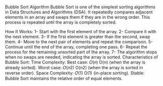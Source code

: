 Bubble Sort Algorithm
Bubble Sort is one of the simplest sorting algorithms in Data Structures and Algorithms (DSA). It repeatedly compares adjacent elements in an array and swaps them if they are in the wrong order. This process is repeated until the array is completely sorted.

How It Works:
1- Start with the first element of the array.
2- Compare it with the next element.
3- If the first element is greater than the second, swap them.
4- Move to the next pair of elements and repeat the comparison.
5- Continue until the end of the array, completing one pass.
6- Repeat the process for the remaining unsorted part of the array.
7- The algorithm stops when no swaps are needed, indicating the array is sorted.
Characteristics of Bubble Sort:
Time Complexity:
Best case:
𝑂(𝑛)
O(n) (when the array is already sorted).
Worst case:
𝑂(𝑛2)
O(n2) (when the array is sorted in reverse order).
Space Complexity:
𝑂(1)
O(1) (in-place sorting).
Stable: Bubble Sort maintains the relative order of equal elements.
